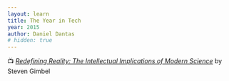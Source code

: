 ```yaml
---
layout: learn
title: The Year in Tech
year: 2015
author: Daniel Dantas
# hidden: true
---
```


📺 _[Redefining Reality: The Intellectual Implications of Modern Science](https://www.thegreatcoursesplus.com/redefining-reality-the-intellectual-implications-of-modern-science)_ by Steven Gimbel <!-- 2/21/2025 -->
